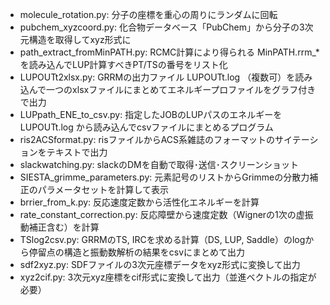 - molecule_rotation.py: 分子の座標を重心の周りにランダムに回転
- pubchem_xyzcoord.py:  化合物データベース「PubChem」から分子の3次元構造を取得してxyz形式に
- path_extract_fromMinPATH.py: RCMC計算により得られる MinPATH.rrm_* を読み込んでLUP計算すべきPT/TSの番号をリスト化
- LUPOUTt2xlsx.py: GRRMの出力ファイル LUPOUTt.log （複数可）を読み込んで一つのxlsxファイルにまとめてエネルギープロファイルをグラフ付きで出力
- LUPpath_ENE_to_csv.py: 指定したJOBのLUPパスのエネルギーを LUPOUTt.log から読み込んでcsvファイルにまとめるプログラム
- ris2ACSformat.py: risファイルからACS系雑誌のフォーマットのサイテーションをテキストで出力
- slackwatching.py: slackのDMを自動で取得･送信･スクリーンショット
- SIESTA_grimme_parameters.py: 元素記号のリストからGrimmeの分散力補正のパラメータセットを計算して表示
- brrier_from_k.py: 反応速度定数から活性化エネルギーを計算
- rate_constant_correction.py: 反応障壁から速度定数（Wignerの1次の虚振動補正含む）を計算
- TSlog2csv.py: GRRMのTS, IRCを求める計算（DS, LUP, Saddle）のlogから停留点の構造と振動数解析の結果をcsvにまとめて出力
- sdf2xyz.py: SDFファイルの3次元座標データをxyz形式に変換して出力
- xyz2cif.py: 3次元xyz座標をcif形式に変換して出力（並進ベクトルの指定が必要）
